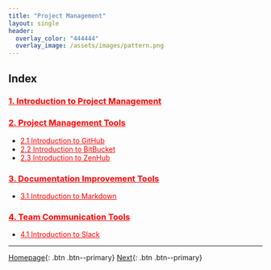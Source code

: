 ```yaml
---
title: "Project Management"
layout: single
header:
  overlay_color: "444444"
  overlay_image: /assets/images/pattern.png
---
```





## Index

### **<a href="" style="color: red;">1. Introduction to Project Management</a>**     <!--- **[Introduction to Project Management]()** -->

### **<a href="" style="color: red;">2. Project Management Tools</a>**               <!--- **[Project Management Tools]()** -->
* <a href="" style="color: red;">2.1 Introduction to GitHub</a>                   <!--- [Introduction to GitHub]() -->
* <a href="" style="color: red;">2.2 Introduction to BitBucket</a>                <!--- [Introduction to BitBucket]() -->
* <a href="" style="color: red;">2.3 Introduction to ZenHub</a>                   <!--- [Introduction to ZenHub]() -->

### **<a href="" style="color: red;">3. Documentation Improvement Tools</a>**        <!--- **[Documentation Improvement Tools]()** -->
* <a href="" style="color: red;">3.1 Introduction to Markdown</a>                 <!--- [Introduction to Markdown]() -->

### **<a href="" style="color: red;">4. Team Communication Tools</a>**               <!--- **[Team Communication Tools]()** -->
* <a href="" style="color: red;">4.1 Introduction to Slack</a>                    <!--- [Introduction to Slack]() -->


---

[Homepage](../index.md){: .btn  .btn--primary}
[Next](){: .btn  .btn--primary}
